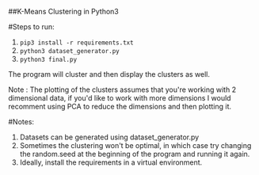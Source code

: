 ##K-Means Clustering in Python3

#Steps to run:
1. ```pip3 install -r requirements.txt```
2. ```python3 dataset_generator.py```
3. ```python3 final.py```

The program will cluster and then display the clusters as well. 

Note : The plotting of the clusters assumes that you're working with 2 dimensional data, if you'd like to work with more dimensions I would recomment using PCA
to reduce the dimensions and then plotting it.

#Notes:
1. Datasets can be generated using dataset_generator.py
2. Sometimes the clustering won't be optimal, in which case try changing the random.seed at the beginning of the program and running it again.
3. Ideally, install the requirements in a virtual environment.